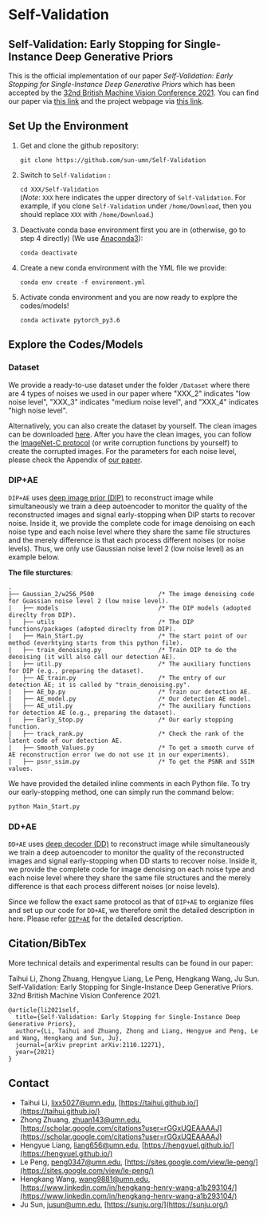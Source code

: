 # Self-Validation

## Self-Validation: Early Stopping for Single-Instance Deep Generative Priors

This is the official implementation of our paper *Self-Validation: Early Stopping for Single-Instance Deep Generative Priors* which has been accepted by the [32nd British Machine Vision Conference 2021](http://www.bmvc2021.com/). You can find our paper via [this link](https://arxiv.org/abs/2110.12271) and the project webpage via [this link](https://sun-umn.github.io/Self-Validation/).


## Set Up the Environment

1. Get and clone the github repository:

   `git clone https://github.com/sun-umn/Self-Validation`

2. Switch to `Self-Validation` :

   `cd XXX/Self-Validation`  
   (*Note*: `XXX` here indicates the upper directory of `Self-Validation`. For example, if you clone `Self-Validation` under `/home/Download`, then you should replace `XXX` with `/home/Download`.)

3. Deactivate conda base environment first you are in (otherwise, go to step 4 directly) (We use [Anaconda3](https://www.anaconda.com/products/individual-d)):

   `conda deactivate`

4. Create a new conda environment with the YML file we provide:

    `conda env create -f environment.yml`
   
5.  Activate conda environment and you are now ready to explpre the codes/models!
    
    `conda activate pytorch_py3.6`
    
## Explore the Codes/Models

### Dataset
We provide a ready-to-use dataset under the folder `/Dataset` where there are 4 types of noises we used in our paper where "XXX_2" indicates "low noise level", "XXX_3" indicates "medium noise level", and "XXX_4" indicates "high noise level".

Alternatively, you can also create the dataset by yourself. The clean images can be downloaded [here](https://webpages.tuni.fi/foi/GCF-BM3D/index.html#ref_results). After you have the clean images, you can follow the [ImageNet-C protocol](https://github.com/hendrycks/robustness) (or write corruption functions by yourself) to create the corrupted images. For the parameters for each noise level, please check the Appendix of [our paper](https://arxiv.org/abs/2110.12271).

### DIP+AE

`DIP+AE` uses [deep image prior (DIP)](https://ieeexplore.ieee.org/abstract/document/8579082) to reconstruct image while simultaneously we train a deep autoencoder to monitor the quality of the reconstructed images and signal early-stopping when DIP starts to recover noise. Inside it, we provide the complete code for image denoising on each noise type and each noise level where they share the same file structures and the merely difference is that each process different noises (or noise levels). Thus, we only use Gaussian noise level 2 (low noise level) as an example below.

**The file sturctures**:
```
.
├── Gaussian_2/w256_P500                  /* The image denoising code for Guassian noise level 2 (low noise level).
|   ├── models                            /* The DIP models (adopted direclty from DIP).
|   ├── utils                             /* The DIP functions/packages (adopted direclty from DIP).
|   ├── Main_Start.py                     /* The start point of our method (everhtying starts from this python file).
|   ├── train_denoising.py                /* Train DIP to do the denoising (it will also call our detection AE).
|   ├── util.py                           /* The auxiliary functions for DIP (e.g., preparing the dataset).
|   ├── AE_train.py                       /* The entry of our detection AE; it is called by "train_denoising.py".
|   ├── AE_bp.py                          /* Train our detection AE.
|   ├── AE_model.py                       /* Our detection AE model.
|   ├── AE_util.py                        /* The auxiliary functions for detection AE (e.g., preparing the dataset).
|   ├── Early_Stop.py                     /* Our early stopping function.
|   ├── track_rank.py                     /* Check the rank of the latent code of our detection AE.
|   ├── Smooth_Values.py                  /* To get a smooth curve of AE reconstruction error (we do not use it in our experiments).
|   ├── psnr_ssim.py                      /* To get the PSNR and SSIM values.

```

We have provided the detailed inline comments in each Python file. To try our early-stopping method, one can simply run the command below:

```
python Main_Start.py
```

### DD+AE

`DD+AE` uses [deep decoder (DD)](https://openreview.net/forum?id=rylV-2C9KQ) to reconstruct image while simultaneously we train a deep autoencoder to monitor the quality of the reconstructed images and signal early-stopping when DD starts to recover noise. Inside it, we provide the complete code for image denoising on each noise type and each noise level where they share the same file structures and the merely difference is that each process different noises (or noise levels).

Since we follow the exact same protocol as that of `DIP+AE` to orgianize files and set up our code for `DD+AE`, we therefore omit the detailed description in here. Please refer [`DIP+AE`](https://github.com/sun-umn/Self-Validation/blob/main/README.md#dipae) for the detailed description.

## Citation/BibTex

More technical details and experimental results can be found in our paper:

Taihui Li, Zhong Zhuang, Hengyue Liang, Le Peng, Hengkang Wang, Ju Sun. Self-Validation: Early Stopping for Single-Instance Deep Generative Priors. 32nd British Machine Vision Conference 2021.

```
@article{li2021self,
  title={Self-Validation: Early Stopping for Single-Instance Deep Generative Priors},
  author={Li, Taihui and Zhuang, Zhong and Liang, Hengyue and Peng, Le and Wang, Hengkang and Sun, Ju},
  journal={arXiv preprint arXiv:2110.12271},
  year={2021}
}
```

## Contact
- Taihui Li, lixx5027@umn.edu, [https://taihui.github.io/](https://taihui.github.io/)
- Zhong Zhuang, zhuan143@umn.edu, [https://scholar.google.com/citations?user=rGGxUQEAAAAJ](https://scholar.google.com/citations?user=rGGxUQEAAAAJ)
- Hengyue Liang, liang656@umn.edu, [https://hengyuel.github.io/](https://hengyuel.github.io/)
- Le Peng, peng0347@umn.edu, [https://sites.google.com/view/le-peng/](https://sites.google.com/view/le-peng/)
- Hengkang Wang, wang9881@umn.edu, [https://www.linkedin.com/in/hengkang-henry-wang-a1b293104/](https://www.linkedin.com/in/hengkang-henry-wang-a1b293104/)
- Ju Sun, jusun@umn.edu, [https://sunju.org/](https://sunju.org/)
